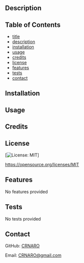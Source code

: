  
# 
    
## Description 



## Table of Contents
- [title](#title)
- [description](#description)
- [installation](#installation)
- [usage](#usage)
- [credits](#credits)
- [license](#license)
- [features](#features)
- [tests](#tests)
- [contact](#contact)

## Installation


## Usage


## Credits


## License
[![License: MIT](https://img.shields.io/badge/License-MIT-yellow.svg)]
 
https://opensource.org/licenses/MIT



## Features
No features provided

## Tests
No tests provided

## Contact 
GitHub: [CRNARO](http://github.com/CRNARO)

Email: CRNARO@gmail.com

